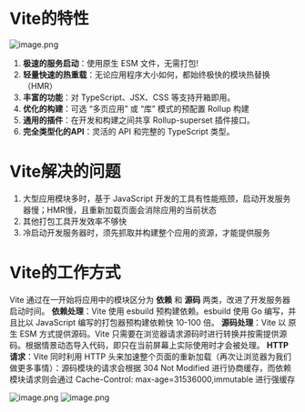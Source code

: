 # Vite的特性
![image.png](https://cdn.nlark.com/yuque/0/2023/png/743297/1675066455491-3e0d41e2-7629-46b0-b5f2-64944ebfd435.png#averageHue=%23f8f7f7&clientId=u7be2d503-ab5e-4&from=paste&height=500&id=u86154b8d&name=image.png&originHeight=450&originWidth=1195&originalType=binary&ratio=1&rotation=0&showTitle=false&size=48362&status=done&style=none&taskId=u6abbe95c-6058-4256-8367-94ee51cd664&title=&width=1327.7778129518776)

1. **极速的服务启动**：使用原生 ESM 文件，无需打包!
2. **轻量快速的热重载**：无论应用程序大小如何，都始终极快的模块热替换（HMR）
3. **丰富的功能**：对 TypeScript、JSX、CSS 等支持开箱即用。
4. **优化的构建**：可选 “多页应用” 或 “库” 模式的预配置 Rollup 构建
5. **通用的插件**：在开发和构建之间共享 Rollup-superset 插件接口。
6. **完全类型化的API**：灵活的 API 和完整的 TypeScript 类型。

# Vite解决的问题

1. 大型应用模块多时，基于 JavaScript 开发的工具有性能瓶颈，启动开发服务器慢；HMR慢，且重新加载页面会消除应用的当前状态
2. 其他打包工具开发效率不够快
3. 冷启动开发服务器时，须先抓取并构建整个应用的资源，才能提供服务

# Vite的工作方式
Vite 通过在一开始将应用中的模块区分为 **依赖** 和 **源码** 两类，改进了开发服务器启动时间。
**依赖处理**：Vite 使用 esbuild 预构建依赖。esbuild 使用 Go 编写，并且比以 JavaScript 编写的打包器预构建依赖快 10-100 倍。
**源码处理**：Vite 以 原生 ESM 方式提供源码。Vite 只需要在浏览器请求源码时进行转换并按需提供源码。根据情景动态导入代码，即只在当前屏幕上实际使用时才会被处理。
**HTTP请求**：Vite 同时利用 HTTP 头来加速整个页面的重新加载（再次让浏览器为我们做更多事情）：源码模块的请求会根据 304 Not Modified 进行协商缓存，而依赖模块请求则会通过 Cache-Control: max-age=31536000,immutable 进行强缓存

![image.png](https://cdn.nlark.com/yuque/0/2023/png/743297/1675068524643-c16e7107-c5a6-4dfe-9b0e-e289ad35e99b.png#averageHue=%23efedeb&clientId=u7be2d503-ab5e-4&from=paste&height=459&id=u5e22f30e&name=image.png&originHeight=413&originWidth=701&originalType=binary&ratio=1&rotation=0&showTitle=false&size=30213&status=done&style=none&taskId=u20f828ad-51bd-4c61-a3fd-547188a8ee8&title=&width=778.8889095223985)
![image.png](https://cdn.nlark.com/yuque/0/2023/png/743297/1675068552911-138467c3-3fd8-4702-8fb8-4a9b994d9b39.png#averageHue=%23e4e3e2&clientId=u7be2d503-ab5e-4&from=paste&height=453&id=u1d7a1414&name=image.png&originHeight=408&originWidth=697&originalType=binary&ratio=1&rotation=0&showTitle=false&size=34350&status=done&style=none&taskId=u695a8662-fdc2-4eb8-a036-fe62f671d1c&title=&width=774.4444649602166)
